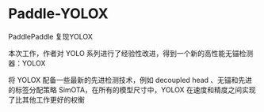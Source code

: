 # Paddle-YOLOX

PaddlePaddle 复现YOLOX

本次工作，作者对 YOLO 系列进行了经验性改进，得到一个新的高性能无锚检测器：YOLOX

将 YOLOX 配备一些最新的先进检测技术，例如 decoupled head 、无锚和先进的标签分配策略 SimOTA，在所有的模型尺寸中，YOLOX 在速度和精度之间实现了比其他工作更好的权衡
